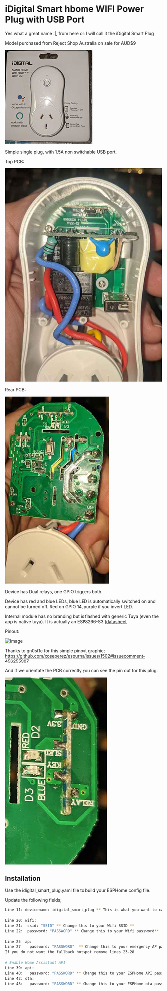 # iDigital Smart hbome WIFI Power Plug with USB Port

Yes what a great name :|, from here on I will call it the iDigital Smart Plug

Model purchased from Reject Shop Australia on sale for AUD$9

![Image](./images/device.jpg?raw=true)

Simple single plug, with 1.5A non switchable USB port.

Top PCB:

![Image](./images/PCBtop.jpg?raw=true)

Rear PCB:

![Image](./images/PCBrear.jpg?raw=true)

Device has Dual relays, one GPIO triggers both.

Device has red and blue LEDs, blue LED is automatically switched on and cannot be turned off. Red on GPIO 14, purple if you invert LED.

Internal module has no branding but is flashed with generic Tuya (even the app is native tuya). It is actually an ESP8266-S3 ([datasheet](./images/ESP8266-S3_WiFi_Module_Datasheet.pdf)

Pinout:

![Image](./images/pinout.jpg?raw=true)

Thanks to gn0st1c for this simple pinout graphic; https://github.com/xoseperez/espurna/issues/1502#issuecomment-456255987

And if we orientate the PCB correctly you can see the pin out for this plug.

![Image](./images/PCBclose.jpg?raw=true)



## Installation

Use the idigital_smart_plug.yaml file to build your ESPHome config file.

Update the following fields;
```bash
Line 11: devicename: idigital_smart_plug ** This is what you want to call your ESPHome node **

Line 20: wifi:
Line 21:  ssid: "SSID" ** Change this to your Wifi SSID **
Line 22:  password: "PASSWORD" ** Change this to your Wifi password**

Line 25  ap:
Line 27    password: "PASSWORD"  ** Change this to your emergency AP password**
If you do not want the fallback hotspot remove lines 23-28

# Enable Home Assistant API
Line 39: api:
Line 40:   password: "PASSWORD" ** Change this to your ESPHome API password**
Line 42: ota:
Line 43:   password: "PASSWORD" ** Change this to your ESPHome ota password**

```